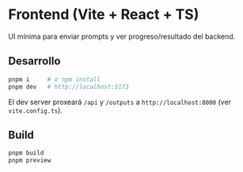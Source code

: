 # Frontend (Vite + React + TS)

UI mínima para enviar prompts y ver progreso/resultado del backend.

## Desarrollo
```bash
pnpm i     # o npm install
pnpm dev   # http://localhost:5173
```
El dev server proxeará `/api` y `/outputs` a `http://localhost:8000` (ver `vite.config.ts`).

## Build
```bash
pnpm build
pnpm preview
```
